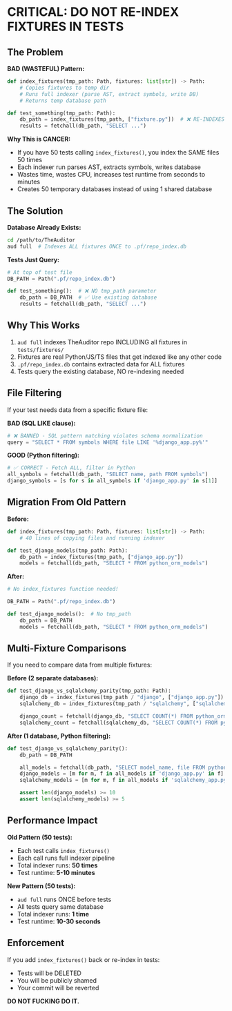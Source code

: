 # CRITICAL: DO NOT RE-INDEX FIXTURES IN TESTS

## The Problem

**BAD (WASTEFUL) Pattern:**
```python
def index_fixtures(tmp_path: Path, fixtures: list[str]) -> Path:
    # Copies fixtures to temp dir
    # Runs full indexer (parse AST, extract symbols, write DB)
    # Returns temp database path

def test_something(tmp_path: Path):
    db_path = index_fixtures(tmp_path, ["fixture.py"])  # ❌ RE-INDEXES
    results = fetchall(db_path, "SELECT ...")
```

**Why This is CANCER:**
- If you have 50 tests calling `index_fixtures()`, you index the SAME files 50 times
- Each indexer run parses AST, extracts symbols, writes database
- Wastes time, wastes CPU, increases test runtime from seconds to minutes
- Creates 50 temporary databases instead of using 1 shared database

## The Solution

**Database Already Exists:**
```bash
cd /path/to/TheAuditor
aud full  # Indexes ALL fixtures ONCE to .pf/repo_index.db
```

**Tests Just Query:**
```python
# At top of test file
DB_PATH = Path(".pf/repo_index.db")

def test_something():  # ❌ NO tmp_path parameter
    db_path = DB_PATH  # ✅ Use existing database
    results = fetchall(db_path, "SELECT ...")
```

## Why This Works

1. `aud full` indexes TheAuditor repo INCLUDING all fixtures in `tests/fixtures/`
2. Fixtures are real Python/JS/TS files that get indexed like any other code
3. `.pf/repo_index.db` contains extracted data for ALL fixtures
4. Tests query the existing database, NO re-indexing needed

## File Filtering

If your test needs data from a specific fixture file:

**BAD (SQL LIKE clause):**
```python
# ❌ BANNED - SQL pattern matching violates schema normalization
query = "SELECT * FROM symbols WHERE file LIKE '%django_app.py%'"
```

**GOOD (Python filtering):**
```python
# ✅ CORRECT - Fetch ALL, filter in Python
all_symbols = fetchall(db_path, "SELECT name, path FROM symbols")
django_symbols = [s for s in all_symbols if 'django_app.py' in s[1]]
```

## Migration From Old Pattern

**Before:**
```python
def index_fixtures(tmp_path: Path, fixtures: list[str]) -> Path:
    # 40 lines of copying files and running indexer

def test_django_models(tmp_path: Path):
    db_path = index_fixtures(tmp_path, ["django_app.py"])
    models = fetchall(db_path, "SELECT * FROM python_orm_models")
```

**After:**
```python
# No index_fixtures function needed!

DB_PATH = Path(".pf/repo_index.db")

def test_django_models():  # No tmp_path
    db_path = DB_PATH
    models = fetchall(db_path, "SELECT * FROM python_orm_models")
```

## Multi-Fixture Comparisons

If you need to compare data from multiple fixtures:

**Before (2 separate databases):**
```python
def test_django_vs_sqlalchemy_parity(tmp_path: Path):
    django_db = index_fixtures(tmp_path / "django", ["django_app.py"])
    sqlalchemy_db = index_fixtures(tmp_path / "sqlalchemy", ["sqlalchemy_app.py"])

    django_count = fetchall(django_db, "SELECT COUNT(*) FROM python_orm_models")[0][0]
    sqlalchemy_count = fetchall(sqlalchemy_db, "SELECT COUNT(*) FROM python_orm_models")[0][0]
```

**After (1 database, Python filtering):**
```python
def test_django_vs_sqlalchemy_parity():
    db_path = DB_PATH

    all_models = fetchall(db_path, "SELECT model_name, file FROM python_orm_models")
    django_models = [m for m, f in all_models if 'django_app.py' in f]
    sqlalchemy_models = [m for m, f in all_models if 'sqlalchemy_app.py' in f]

    assert len(django_models) >= 10
    assert len(sqlalchemy_models) >= 5
```

## Performance Impact

**Old Pattern (50 tests):**
- Each test calls `index_fixtures()`
- Each call runs full indexer pipeline
- Total indexer runs: **50 times**
- Test runtime: **5-10 minutes**

**New Pattern (50 tests):**
- `aud full` runs ONCE before tests
- All tests query same database
- Total indexer runs: **1 time**
- Test runtime: **10-30 seconds**

## Enforcement

If you add `index_fixtures()` back or re-index in tests:
- Tests will be DELETED
- You will be publicly shamed
- Your commit will be reverted

**DO NOT FUCKING DO IT.**
